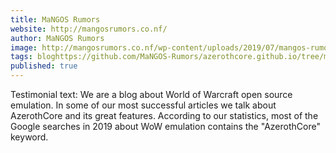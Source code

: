 ```yaml
---
title: MaNGOS Rumors
website: http://mangosrumors.co.nf/
author: MaNGOS Rumors
image: http://mangosrumors.co.nf/wp-content/uploads/2019/07/mangos-rumors.png
tags: bloghttps://github.com/MaNGOS-Rumors/azerothcore.github.io/tree/master/_posts
published: true
---
```


Testimonial text: We are a blog about World of Warcraft open source emulation. In some of our most successful articles we talk about AzerothCore and its great features. According to our statistics, most of the Google searches in 2019 about WoW emulation contains the "AzerothCore" keyword.
